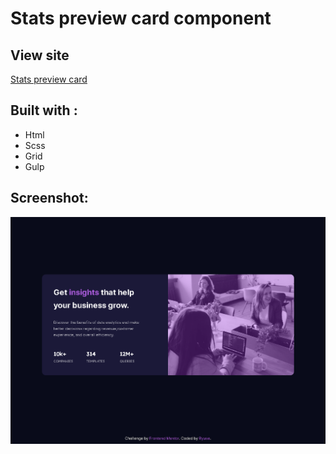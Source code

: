 # **Stats preview card component**

##  View site

[Stats preview card](https://xenodochial-darwin-83ebee.netlify.app/)


## Built with : 
- Html
- Scss
- Grid
- Gulp

## Screenshot:

![Design preview for the Stats preview card component coding challenge](screen/127.0.0.1_5500_public_index.html.png)


